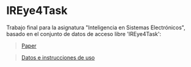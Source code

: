 # IREye4Task


Trabajo final para la asignatura "Inteligencia en Sistemas Electrónicos", basado en el conjunto de datos de acceso libre 'IREye4Task':

> [Paper](https://ieeexplore.ieee.org/document/10076795/algorithms#algorithms)

> [Datos e instrucciones de uso](https://ieee-dataport.org/open-access/ireye4task)
